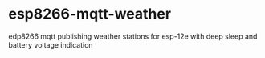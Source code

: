 # esp8266-mqtt-weather
edp8266 mqtt publishing weather stations for esp-12e with deep sleep and battery voltage indication
